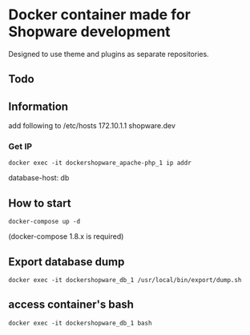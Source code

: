 # Docker container made for Shopware development

Designed to use theme and plugins as separate repositories.

## Todo


## Information
add following to /etc/hosts
    172.10.1.1      shopware.dev
    
### Get IP
    docker exec -it dockershopware_apache-php_1 ip addr

database-host: db

## How to start
    docker-compose up -d
(docker-compose 1.8.x is required)

## Export database dump
    docker exec -it dockershopware_db_1 /usr/local/bin/export/dump.sh

## access container's bash
    docker exec -it dockershopware_db_1 bash
